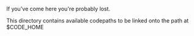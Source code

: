 If you've come here you're probably lost.

This directory contains available codepaths to be linked onto the path at $CODE_HOME


